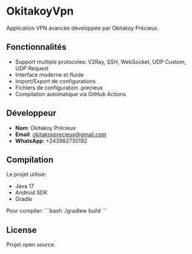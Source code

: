 # OkitakoyVpn

Application VPN avancée développée par Okitakoy Précieux.

## Fonctionnalités

- Support multiple protocoles: V2Ray, SSH, WebSocket, UDP Custom, UDP Request
- Interface moderne et fluide
- Import/Export de configurations
- Fichiers de configuration .precieux
- Compilation automatique via GitHub Actions

## Développeur

- **Nom**: Okitakoy Précieux
- **Email**: okitakoyprecieux@gmail.com
- **WhatsApp**: +243982730192

## Compilation

Le projet utilise:
- Java 17
- Android SDK
- Gradle

Pour compiler:
\`\`\`bash
./gradlew build
\`\`\`

## License

Projet open source.
